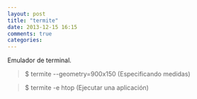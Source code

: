 ```yaml
---
layout: post
title: "termite"
date: 2013-12-15 16:15
comments: true
categories: 
---
```

Emulador de terminal.

>$ termite --geometry=900x150 (Especificando medidas)

>$ termite -e htop (Ejecutar una aplicación)

